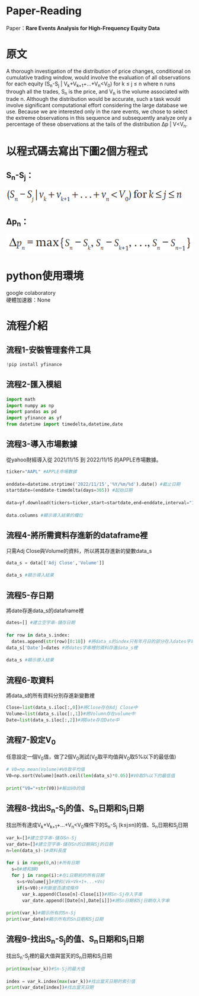 # Paper-Reading
Paper：<strong>Rare Events Analysis for High‐Frequency Equity Data</strong>

# 原文
A thorough investigation of the distribution of price changes, conditional on cumulative trading window, would involve the evaluation of all observations for each equity (S<sub>n</sub>-S<sub>j</sub> | V<sub>k</sub>+V<sub>k+1</sub>+...+V<sub>n</sub><V<sub>0</sub>) for k ≤ j ≤ n where n runs through all the trades, S<sub>n</sub> is the price, and V<sub>n</sub> is the volume associated with trade n. Although the distribution would be accurate, such a task would involve significant computational effort considering the large database we use. Because we are interested only in the rare events, we chose to select the extreme observations in this sequence and subsequently analyze only a percentage of these observations at the tails of the distribution Δp | V<V<sub>n</sub>.

# 以程式碼去寫出下圖2個方程式
## S<sub>n</sub>-S<sub>j</sub>：
![image](https://github.com/arcaea/Paper-Reading/blob/main/Pics/Sn-Sj.PNG)
## Δp<sub>n</sub>：
![image](https://github.com/arcaea/Paper-Reading/blob/main/Pics/max.PNG)

# python使用環境
google colaboratory \
硬體加速器：None

# 流程介紹
## 流程1-安裝管理套件工具
```python
!pip install yfinance
```
## 流程2-匯入模組

```python
import math
import numpy as np
import pandas as pd
import yfinance as yf
from datetime import timedelta,datetime,date
```
## 流程3-導入市場數據
從yahoo財經導入從 2021/11/15 到 2022/11/15 的APPLE市場數據。
```python
ticker="AAPL" #APPLE市場數據

enddate=datetime.strptime('2022/11/15','%Y/%m/%d').date() #截止日期
startdate=(enddate-timedelta(days=365)) #起始日期

data=yf.download(tickers=ticker,start=startdate,end=enddate,interval="1d")

data.columns #顯示導入結果的欄位
```
## 流程4-將所需資料存進新的dataframe裡
只需Adj Close與Volume的資料，所以將其存進新的變數data_s
```python
data_s = data[['Adj Close','Volume']]

data_s #顯示導入結果
```
## 流程5-存日期
將date存進data_s的dataframe裡
```python
dates=[] #建立空字串-儲存日期

for row in data_s.index: 
  dates.append(str(row)[0:10]) #將data_s的index只有年月日的部分存入dates字串裡
data_s['Date']=dates #將dates字串裡的資料存進data_s裡

data_s #顯示導入結果
```
## 流程6-取資料
將data_s的所有資料分別存進新變數裡
```python
Close=list(data_s.iloc[:,0])#將Close存在Adj Close中
Volume=list(data_s.iloc[:,1])#將Volumn存在volume中
Date=list(data_s.iloc[:,2])#將Date存在Date中
```
## 流程7-設定V<sub>0</sub>
任意設定一個V<sub>0</sub>值，做了2個V<sub>0</sub>測試(V<sub>0</sub>取平均值與V<sub>0</sub>取5%以下的最低值)
```python
# V0=np.mean(Volume)#V0取平均值
V0=np.sort(Volume)[math.ceil(len(data_s)*0.05)]#V0取5%以下的最低值

print("V0="+str(V0))#輸出V0的值
```
## 流程8-找出S<sub>n</sub>-S<sub>j</sub>的值、S<sub>n</sub>日期和S<sub>j</sub>日期
找出所有達成V<sub>k</sub>+V<sub>k+1</sub>+...+V<sub>n</sub><V<sub>0</sub>條件下的S<sub>n</sub>-S<sub>j</sub> (k≤j≤n)的值、S<sub>n</sub>日期和S<sub>j</sub>日期
```python
var_k=[]#建立空字串-儲存Sn-Sj
var_date=[]#建立空字串-儲存Sn的日期與Sj的日期
n=len(data_s)-1#資料長度

for i in range(0,n):#所有日期
  s=0#總和歸0
  for j in range(i):#在i日期前的所有日期
    s=s+Volume[j]#總和(Vk+Vk+1+...+Vn)
    if(s<V0):#判斷是否達成條件
      var_k.append(Close[n]-Close[i])#將Sn-Sj存入字串
      var_date.append([Date[n],Date[i]])#將Sn日期和Sj日期存入字串

print(var_k)#顯示所有的Sn-Sj
print(var_date)#顯示所有的Sn日期和Sj日期
```
## 流程9-找出S<sub>n</sub>-S<sub>j</sub>的值、S<sub>n</sub>日期和S<sub>j</sub>日期
找出S<sub>n</sub>-S<sub>j</sub>裡的最大值與當天的S<sub>n</sub>日期和S<sub>j</sub>日期
```python
print(max(var_k))#Sn-Sj的最大值

index = var_k.index(max(var_k))#找出當天日期的索引值
print(var_date[index])#找出當天日期
```
